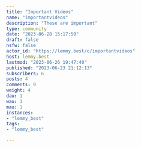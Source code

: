 ```yaml
---
title: "Important Videos" 
name: "importantvideos"
description: "These are important"
type: community
date: "2023-06-28 15:17:50"
draft: false
nsfw: false
actor_id: "https://lemmy.best/c/importantvideos"
host: lemmy.best
lastmod: "2023-06-26 19:47:40"
published: "2023-06-23 21:12:13"
subscribers: 6
posts: 4
comments: 0
weight: 4
dau: 1
wau: 1
mau: 1
instances:
- "lemmy_best"
tags: 
- "lemmy_best"

---
```

